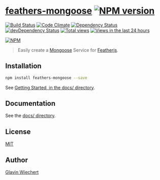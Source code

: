 [feathers-mongoose](https://github.com/feathersjs/feathers-mongoose) [![NPM version](https://badge.fury.io/js/feathers-mongoose.png)](http://badge.fury.io/js/feathers-mongoose)
=========================

[![Build Status](https://travis-ci.org/feathersjs/feathers-mongoose.svg?branch=master)](https://travis-ci.org/feathersjs/feathers-mongoose)
[![Code Climate](https://codeclimate.com/github/feathersjs/feathers-mongoose.png)](https://codeclimate.com/github/feathersjs/feathers-mongoose)
[![Dependency Status](https://david-dm.org/feathersjs/feathers-mongoose.svg)](https://david-dm.org/feathersjs/feathers-mongoose)
[![devDependency Status](https://david-dm.org/feathersjs/feathers-mongoose/dev-status.svg)](https://david-dm.org/feathersjs/feathers-mongoose#info=devDependencies)
[![Total views](https://sourcegraph.com/api/repos/github.com/feathersjs/feathers-mongoose/counters/views.png)](https://sourcegraph.com/github.com/feathersjs/feathers-mongoose)
[![Views in the last 24 hours](https://sourcegraph.com/api/repos/github.com/feathersjs/feathers-mongoose/counters/views-24h.png)](https://sourcegraph.com/github.com/feathersjs/feathers-mongoose)

[![NPM](https://nodei.co/npm/feathers-mongoose.png?downloads=true&stars=true)](https://nodei.co/npm/feathers-mongoose/)

> Easily create a [Mongoose](http://mongoosejs.com/) Service for [Featherjs](https://github.com/feathersjs).


## Installation

```bash
npm install feathers-mongoose --save
```

See [Getting Started, in the docs/ directory](https://github.com/feathersjs/feathers-mongoose/tree/master/docs/Getting-Started.md).

## Documentation

See the [docs/ directory](https://github.com/feathersjs/feathers-mongoose/tree/master/docs).

## License

[MIT](LICENSE)

## Author

[Glavin Wiechert](https://github.com/Glavin001)

